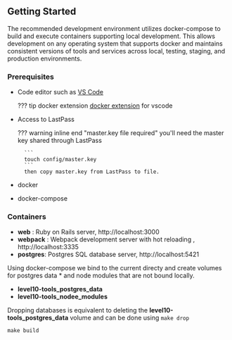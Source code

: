 ## Getting Started
The recommended development environment utilizes docker-compose to build and execute containers supporting local development.  This allows development on any operating system that supports docker and maintains consistent versions of tools and services across local, testing, staging, and production environments.

### Prerequisites 
 
 * Code editor such as [VS Code](https://code.visualstudio.com/)
  
    ??? tip docker extension
        [docker extension](https://marketplace.visualstudio.com/items?itemName=ms-azuretools.vscode-docker) for vscode 
 
* Access to LastPass
       
    ??? warning inline end "master.key file required"
        you'll need the master key shared through LastPass 

        ```
        touch config/master.key
        ```
        then copy master.key from LastPass to file.

* docker
* docker-compose

### Containers

* **web**  :  Ruby on Rails server, http://localhost:3000
* **webpack** :  Webpack development server with hot reloading , http://localhost:3335
* **postgres**:  Postgres SQL database server, http://localhost:5421

Using docker-compose we bind to the current directy and create volumes for postgres data * and node modules that are not bound locally.
 
*  **level10-tools_postgres_data**
*  **level10-tools_nodee_modules** 

Dropping databases is equivalent to deleting the  **level10-tools_postgres_data** volume and can be done using ```make drop```

```
make build 
```

